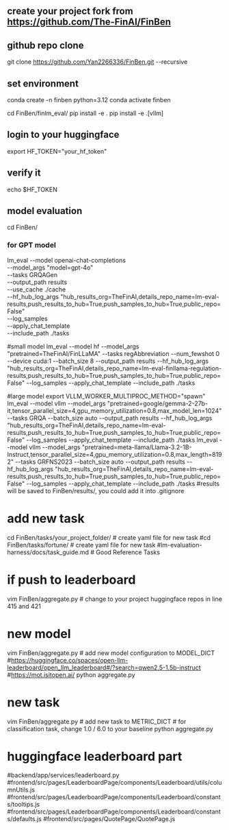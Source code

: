 ## create your project fork from https://github.com/The-FinAI/FinBen

## github repo clone
git clone https://github.com/Yan2266336/FinBen.git --recursive

## set environment
conda create -n finben python=3.12
conda activate finben

cd FinBen/finlm_eval/
pip install -e .
pip install -e .[vllm]

## login to your huggingface
export HF_TOKEN="your_hf_token"
## verify it
echo $HF_TOKEN

## model evaluation
cd FinBen/
### for GPT model
lm_eval --model openai-chat-completions\
        --model_args "model=gpt-4o" \
        --tasks GRQAGen \
        --output_path results \
        --use_cache ./cache \
        --hf_hub_log_args "hub_results_org=TheFinAI,details_repo_name=lm-eval-results,push_results_to_hub=True,push_samples_to_hub=True,public_repo=False" \
        --log_samples \
        --apply_chat_template \
        --include_path ./tasks

#small model
lm_eval --model hf --model_args "pretrained=TheFinAI/FinLLaMA" --tasks regAbbreviation --num_fewshot 0 --device cuda:1 --batch_size 8 --output_path results --hf_hub_log_args "hub_results_org=TheFinAI,details_repo_name=lm-eval-finllama-regulation-results,push_results_to_hub=True,push_samples_to_hub=True,public_repo=False" --log_samples --apply_chat_template --include_path ./tasks

#large model
export VLLM_WORKER_MULTIPROC_METHOD="spawn"
lm_eval --model vllm --model_args "pretrained=google/gemma-2-27b-it,tensor_parallel_size=4,gpu_memory_utilization=0.8,max_model_len=1024" --tasks GRQA --batch_size auto --output_path results --hf_hub_log_args "hub_results_org=TheFinAI,details_repo_name=lm-eval-results,push_results_to_hub=True,push_samples_to_hub=True,public_repo=False" --log_samples --apply_chat_template --include_path ./tasks
lm_eval --model vllm --model_args "pretrained=meta-llama/Llama-3.2-1B-Instruct,tensor_parallel_size=4,gpu_memory_utilization=0.8,max_length=8192" --tasks GRFNS2023 --batch_size auto --output_path results --hf_hub_log_args "hub_results_org=TheFinAI,details_repo_name=lm-eval-results,push_results_to_hub=True,push_samples_to_hub=True,public_repo=False" --log_samples --apply_chat_template --include_path ./tasks
#results will be saved to FinBen/results/, you could add it into .gitignore

# add new task
cd FinBen/tasks/your_project_folder/ # create yaml file for new task
#cd FinBen/tasks/fortune/ # create yaml file for new task
#lm-evaluation-harness/docs/task_guide.md # Good Reference Tasks


# if push to leaderboard
vim FinBen/aggregate.py # change to your project huggingface repos in line 415 and 421

# new model
vim FinBen/aggregate.py # add new model configuration to MODEL_DICT
#https://huggingface.co/spaces/open-llm-leaderboard/open_llm_leaderboard#/?search=qwen2.5-1.5b-instruct
#https://mot.isitopen.ai/
python aggregate.py

# new task
vim FinBen/aggregate.py # add new task to METRIC_DICT # for classification task, change 1.0 / 6.0 to your baseline
python aggregate.py
# huggingface leaderboard part
#backend/app/services/leaderboard.py
#frontend/src/pages/LeaderboardPage/components/Leaderboard/utils/columnUtils.js
#frontend/src/pages/LeaderboardPage/components/Leaderboard/constants/tooltips.js
#frontend/src/pages/LeaderboardPage/components/Leaderboard/constants/defaults.js
#frontend/src/pages/QuotePage/QuotePage.js
